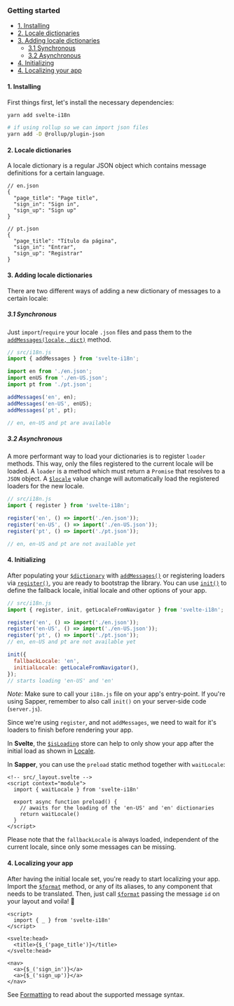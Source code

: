 ### Getting started

<!-- @import "[TOC]" {cmd="toc" depthFrom=4 depthTo=6 orderedList=false} -->

<!-- code_chunk_output -->

- [1. Installing](#1-installing)
- [2. Locale dictionaries](#2-locale-dictionaries)
- [3. Adding locale dictionaries](#3-adding-locale-dictionaries)
  - [3.1 Synchronous](#31-synchronous)
  - [3.2 Asynchronous](#32-asynchronous)
- [4. Initializing](#4-initializing)
- [4. Localizing your app](#4-localizing-your-app)

<!-- /code_chunk_output -->

#### 1. Installing

First things first, let's install the necessary dependencies:

```sh
yarn add svelte-i18n

# if using rollup so we can import json files
yarn add -D @rollup/plugin-json
```

#### 2. Locale dictionaries

A locale dictionary is a regular JSON object which contains message definitions for a certain language.

```jsonc
// en.json
{
  "page_title": "Page title",
  "sign_in": "Sign in",
  "sign_up": "Sign up"
}

// pt.json
{
  "page_title": "Título da página",
  "sign_in": "Entrar",
  "sign_up": "Registrar"
}
```

#### 3. Adding locale dictionaries

There are two different ways of adding a new dictionary of messages to a certain locale:

##### 3.1 Synchronous

Just `import`/`require` your locale `.json` files and pass them to the [`addMessages(locale, dict)`](/docs/Methods.md#addmessage) method.

```js
// src/i18n.js
import { addMessages } from 'svelte-i18n';

import en from './en.json';
import enUS from './en-US.json';
import pt from './pt.json';

addMessages('en', en);
addMessages('en-US', enUS);
addMessages('pt', pt);

// en, en-US and pt are available
```

##### 3.2 Asynchronous

A more performant way to load your dictionaries is to register `loader` methods. This way, only the files registered to the current locale will be loaded. A `loader` is a method which must return a `Promise` that resolves to a `JSON` object. A [`$locale`](/docs/Locale.md#locale) value change will automatically load the registered loaders for the new locale.

```js
// src/i18n.js
import { register } from 'svelte-i18n';

register('en', () => import('./en.json'));
register('en-US', () => import('./en-US.json'));
register('pt', () => import('./pt.json'));

// en, en-US and pt are not available yet
```

#### 4. Initializing

After populating your [`$dictionary`](/docs/Dictionary.md) with [`addMessages()`](/docs/Methods.md#addmessages) or registering loaders via [`register()`](/docs/Methods.md#register), you are ready to bootstrap the library. You can use [`init()`](/docs/Methods.md#init) to define the fallback locale, initial locale and other options of your app.

```js
// src/i18n.js
import { register, init, getLocaleFromNavigator } from 'svelte-i18n';

register('en', () => import('./en.json'));
register('en-US', () => import('./en-US.json'));
register('pt', () => import('./pt.json'));
// en, en-US and pt are not available yet

init({
  fallbackLocale: 'en',
  initialLocale: getLocaleFromNavigator(),
});
// starts loading 'en-US' and 'en'
```

_Note_: Make sure to call your `i18n.js` file on your app's entry-point. If you're using Sapper, remember to also call `init()` on your server-side code (`server.js`).

Since we're using `register`, and not `addMessages`, we need to wait for it's loaders to finish before rendering your app.

In **Svelte**, the [`$isLoading`](/docs/Locale.md#loading) store can help to only show your app after the initial load as shown in [Locale](/docs/Locale.md#loading).

In **Sapper**, you can use the `preload` static method together with `waitLocale`:

```svelte
<!-- src/_layout.svelte -->
<script context="module">
  import { waitLocale } from 'svelte-i18n'

  export async function preload() {
    // awaits for the loading of the 'en-US' and 'en' dictionaries
    return waitLocale()
  }
</script>
```

Please note that the `fallbackLocale` is always loaded, independent of the current locale, since only some messages can be missing.

#### 4. Localizing your app

After having the initial locale set, you're ready to start localizing your app. Import the [`$format`](/docs/Formatting.md) method, or any of its aliases, to any component that needs to be translated. Then, just call [`$format`](/docs/Formatting.md) passing the message `id` on your layout and voila! 🎉

```svelte
<script>
  import { _ } from 'svelte-i18n'
</script>

<svelte:head>
  <title>{$_('page_title')}</title>
</svelte:head>

<nav>
  <a>{$_('sign_in')}</a>
  <a>{$_('sign_up')}</a>
</nav>
```

See [Formatting](/docs/Formatting.md) to read about the supported message syntax.
